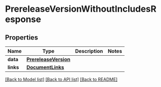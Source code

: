 # PrereleaseVersionWithoutIncludesResponse

## Properties
Name | Type | Description | Notes
------------ | ------------- | ------------- | -------------
**data** | [**PrereleaseVersion**](PrereleaseVersion.md) |  | 
**links** | [**DocumentLinks**](DocumentLinks.md) |  | 

[[Back to Model list]](../README.md#documentation-for-models) [[Back to API list]](../README.md#documentation-for-api-endpoints) [[Back to README]](../README.md)


